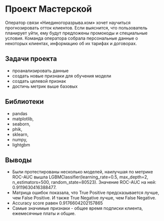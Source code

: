 # Проект Мастерской
Оператор связи «Ниединогоразрыва.ком» хочет научиться прогнозировать отток клиентов. Если выяснится, что пользователь планирует уйти, ему будут предложены промокоды и специальные условия. Команда оператора собрала персональные данные о некоторых клиентах, информацию об их тарифах и договорах.
## Задачи проекта
* проанализировать данные
* создать новые признаки для обучения модели
* создать целевой признак
* достичь метрик выше базовых
## Библиотеки
- pandas
- matplotlib,
- seaborn,
- phik,
- sklearn,
- numpy,
- lightgbm
## Выводы
* Были протестированы несколько моделей, наилучшая по метрике ROC-AUC вышла LGBMClassifier(learning_rate=0.5, max_depth=2, n_estimators=500, random_state=80523). Значение ROC-AUC на ней: 
    0.9119630416388477.
* Матрица ошибок показала, что True Positive предсказывается лучше, чем False Positive. И также True Negative лучше, чем False Negative.
* Accuracy score равен 0.9176604202157865
* Самые значимые признаки - общее время подписки клиента, ежемесячные платы и общие.
